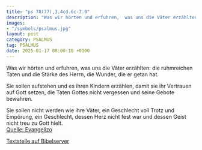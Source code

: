 ```yaml
---
title: "ps 78(77),3.4cd.6c-7.8"
description: "Was wir hörten und erfuhren,  was uns die Väter erzählten: die ruhmreichen Taten und die Stärke des Herrn, die Wunder, die er getan hat.  Sie sollen aufstehen und es ihren Kindern erzählen, damit sie ihr Vertrauen auf Gott setzen,  die Taten Gottes nicht vergessen  und seine G...."
images:
- "/symbols/psalmus.jpg"
layout: post
category: PSALMUS
tag: PSALMUS
date: 2025-01-17 08:00:18 +0100
---
```

Was wir hörten und erfuhren, 
was uns die Väter erzählten:
die ruhmreichen Taten und die Stärke des Herrn,
die Wunder, die er getan hat.

Sie sollen aufstehen und es ihren Kindern erzählen,
damit sie ihr Vertrauen auf Gott setzen, 
die Taten Gottes nicht vergessen 
und seine Gebote bewahren.<!--more-->

Sie sollen nicht werden wie ihre Väter, 
ein Geschlecht voll Trotz und Empörung, 
ein Geschlecht, dessen Herz nicht fest war 
und dessen Geist nicht treu zu Gott hielt.<br>
[Quelle: Evangelizo](https://evangeliumtagfuertag.org/DE/gospel)

[Textstelle auf Bibelserver](https://www.bibleserver.com/EU/ps78(77),3.4cd.6c-7.8)
